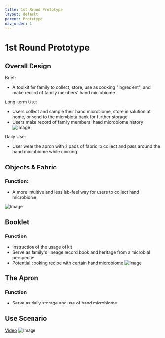 ```yaml
---
title: 1st Round Prototype
layout: default
parent: Prototype
nav_order: 1
---
```


# 1st Round Prototype

## Overall Design
Brief:
- A toolkit for family to collect, store, use as cooking "ingredient", and make record of family members' hand microbiome

Long-term Use:
- Users collect and sample their hand microbiome, store in solution at home, or send to the microbiota bank for further storage
- Users make record of family members' hand microbiome history
![Image](https://imgur.com/2jnyeQo.png)

Daily Use:
- User wear the apron with 2 pads of fabric to collect and pass around the hand microbiome while cooking

## Objects & Fabric
### Function:
- A more intuitive and less lab-feel way for users to collect hand microbiome

![Image](https://imgur.com/TiyEOxl.png)


## Booklet
### Function
- Instruction of the usage of kit
- Serve as family's lineage record book and heritage from a microbial perspectiv
- Potential cooking recipe with certain hand microbiome
![Image](https://imgur.com/GNLG3Xc.png)

## The Apron
### Function
- Serve as daily storage and use of hand microbiome

## Use Scenario
[Video](https://www.youtube.com/watch?v=PkmUeAh3Y2k&feature=youtu.be) 
![Image](https://imgur.com/OM3NGOZ.png)

